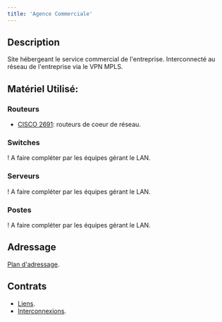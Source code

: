 ```yaml
---
title: 'Agence Commerciale'
---
```


## Description

Site hébergeant le service commercial de l'entreprise. Interconnecté au réseau de l'entreprise via le VPN MPLS.

## Matériel Utilisé:

### Routeurs

* [CISCO 2691](https://wan.itdoesnt.work/materiel/routeurs#cisco-2691): routeurs de coeur de réseau.

### Switches

! A faire compléter par les équipes gérant le LAN.

### Serveurs

! A faire compléter par les équipes gérant le LAN.

### Postes

! A faire compléter par les équipes gérant le LAN.

## Adressage

[Plan d'adressage](/addressage-ip/listes-des-adresses/agence-commerciale).

## Contrats

* [Liens](https://wan.itdoesnt.work/contrats/liens#agence-commerciale).
* [Interconnexions](https://wan.itdoesnt.work/contrats/interconnexions#agence-commerciale).
